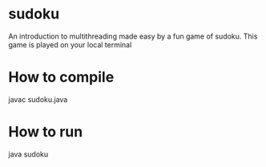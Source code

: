 # sudoku
An introduction to multithreading made easy by a fun game of sudoku.
This game is played on your local terminal

# How to compile 
javac sudoku.java 

# How to run
java sudoku


